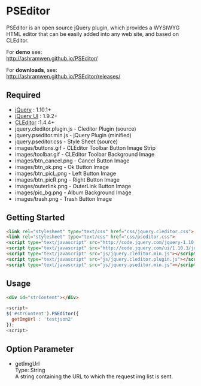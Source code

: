 # PSEditor

PSEditor is an open source jQuery plugin, which provides a WYSIWYG HTML editor that can be easily added into any web site, and based on CLEditor.

For **demo** see:  
http://ashramwen.github.io/PSEditor/

For **downloads**, see:  
http://ashramwen.github.io/PSEditor/releases/


## Required

* [jQuery](http://jquery.com/) : 1.10.1+
* [jQuery UI](http://jqueryui.com/) : 1.9.2+
* [CLEditor](http://premiumsoftware.net/cleditor/) :1.4.4+
* jquery.cleditor.plugin.js - Cleditor Plugin (source)
* jquery.pseditor.min.js - jQuery Plugin (minified)
* jquery.pseditor.css - Style Sheet (source)
* images/buttons.gif - CLEditor Toolbar Button Image Strip
* images/toolbar.gif - CLEditor Toolbar Background Image
* images/btn_cancel.png - Cancel Button Image
* images/btn_ok.png - Ok Button Image
* images/btn_picL.png - Left Button Image
* images/btn_picR.png - Right Button Image
* images/outerlink.png - OuterLink Button Image
* images/pic_bg.png - Album Background Image
* images/trash.png - Trash Button Image

## Getting Started

```html
<link rel="stylesheet" type="text/css" href="css/jquery.cleditor.css">
<link rel="stylesheet" type="text/css" href="css/pseditor.css">
<script type="text/javascript" src="http://code.jquery.com/jquery-1.10.2.min.js"></script>
<script type="text/javascript" src="http://code.jquery.com/ui/1.10.3/jquery-ui.min.js"></script>
<script type="text/javascript" src="js/jquery.cleditor.min.js"></script>
<script type="text/javascript" src="js/jquery.cleditor.plugin.js"></script>
<script type="text/javascript" src="js/jquery.pseditor.min.js"></script>
```

## Usage

```html
<div id="strContent"></div>
```
```javascript
<script>
$('#strContent').PSEditor({
  getImgUrl : 'testjson2'
});
<script>
```

## Option Parameter
* getImgUrl  
  Type: String  
  A string containing the URL to which the request img list is sent.
